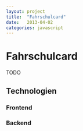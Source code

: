 ```yaml
---
layout: project
title:  "Fahrschulcard"
date:   2013-04-02
categories: javascript
---
```


# Fahrschulcard #

TODO

## Technologien ##

### Frontend ###

### Backend ###

